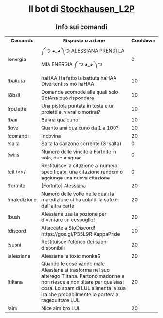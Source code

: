 <center>
  <h1>Il bot di <a href="https://www.twitch.tv/stockhausen_l2p/">Stockhausen_L2P</a></h1>

<h2>Info sui comandi</h2>
<table>
  <tr>
    <th>Comando</th>
    <th>Risposta o azione</th>
    <th>Cooldown</th>
  </tr>
  <tr>
    <td>!energia</td>
    <td>༼ つ ◕_◕ ༽つ ALESSIANA PRENDI LA MIA ENERGIA ༼ つ ◕_◕ ༽つ</td>
    <td>0</td>
  </tr>
  <tr>
    <td>!battuta</td>
    <td>haHAA Ha fatto la battuta haHAA Divertentissimo haHAA</td>
    <td>10</td>
  </tr>
  <tr>
    <td>!8ball</td>
    <td>Domande scomode alle quali solo BotAna può rispondere</td>
    <td>10</td>
  </tr>
  <tr>
    <td>!roulette</td>
    <td>Una pistola puntata in testa e un proiettile, vivrai o morirai?</td>
    <td>10</td>
  </tr>
  <tr>
    <td>!ban <qualcuno></td>
    <td>Banna qualcuno!</td>
    <td>10</td>
  </tr>
  <tr>
    <td>!love <qualcuno\></td>
    <td>Quanto ami qualcuno da 1 a 100?</td>
    <td>10</td>
  </tr>
  <tr>
    <td>!comandi</td>
    <td>Indovina</td>
    <td>20</td>
  </tr>
  <tr>
    <td>!salta</td>
    <td>Salta la canzone corrente (3 !salta)</td>
    <td>0</td>
  </tr>
  <tr>
    <td>!wins <qualcuno></td>
    <td>Numero delle vincite a Fortnite in solo, duo e squad</td>
    <td>0</td>
  </tr>
  <tr>
    <td>!cit <numero>/<>/<citazione></td>
    <td>Restituisce la citazione al numero specificato, una citazione random o aggiunge una nuova citazione</td>
    <td>0</td>
  </tr>
  <tr>
    <td>!fortnite</td>
    <td>[Fortnite] Alessiana</td>
    <td>20</td>
  </tr>
  <tr>
    <td>!maledizione</td>
    <td>Numero delle volte nelle quali la maledizione ci ha colpiti: la safe è dall'altra parte</td>
    <td>20</td>
  </tr>
  <tr>
    <td>!bush</td>
    <td>Alessiana usa la pozione per diventare un cespuglio!</td>
    <td>20</td>
  </tr>
  <tr>
    <td>!discord</td>
    <td>Attaccate a StoDiscord! https://goo.gl/P35L9R KappaPride</td>
    <td>10</td>
  </tr>
  <tr>
    <td>!suoni</td>
    <td>Restituisce l'elenco dei suoni disponibili</td>
    <td>20</td>
  </tr>
  <tr>
    <td>!alessiana</td>
    <td>Alessiana is toxic monkaS</td>
    <td>20</td>
  </tr>
  <tr>
    <td>!tiltana</td>
    <td>Quando le cose vanno male Alessiana si trasforma nel suo alterego Tiltana. Partono madonne e non riesce a non tiltare per qualsiasi cosa. Lo spam di LUL alimenta la sua ira che probabilmente lo porterà a ragequittare LUL</td>
    <td>20</td>
  </tr>
  <tr>
    <td>!aim</td>
    <td>Nice aim bro LUL</td>
    <td>20</td>
  </tr>
</table>
</center>
